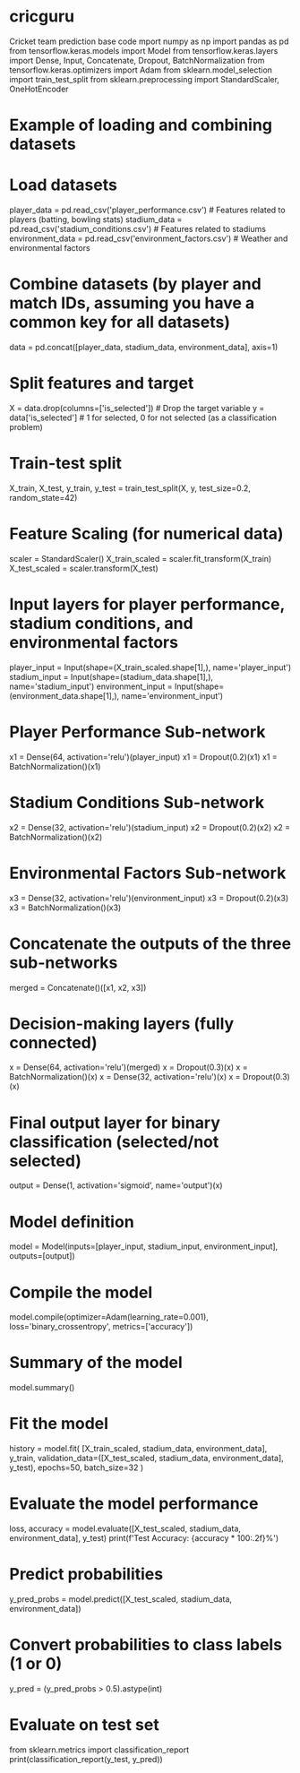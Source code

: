 # cricguru
Cricket team prediction base code
mport numpy as np
import pandas as pd
from tensorflow.keras.models import Model
from tensorflow.keras.layers import Dense, Input, Concatenate, Dropout, BatchNormalization
from tensorflow.keras.optimizers import Adam
from sklearn.model_selection import train_test_split
from sklearn.preprocessing import StandardScaler, OneHotEncoder

# Example of loading and combining datasets

# Load datasets
player_data = pd.read_csv('player_performance.csv')  # Features related to players (batting, bowling stats)
stadium_data = pd.read_csv('stadium_conditions.csv')  # Features related to stadiums
environment_data = pd.read_csv('environment_factors.csv')  # Weather and environmental factors

# Combine datasets (by player and match IDs, assuming you have a common key for all datasets)
data = pd.concat([player_data, stadium_data, environment_data], axis=1)

# Split features and target
X = data.drop(columns=['is_selected'])  # Drop the target variable
y = data['is_selected']  # 1 for selected, 0 for not selected (as a classification problem)

# Train-test split
X_train, X_test, y_train, y_test = train_test_split(X, y, test_size=0.2, random_state=42)

# Feature Scaling (for numerical data)
scaler = StandardScaler()
X_train_scaled = scaler.fit_transform(X_train)
X_test_scaled = scaler.transform(X_test)

# Input layers for player performance, stadium conditions, and environmental factors
player_input = Input(shape=(X_train_scaled.shape[1],), name='player_input')
stadium_input = Input(shape=(stadium_data.shape[1],), name='stadium_input')
environment_input = Input(shape=(environment_data.shape[1],), name='environment_input')

# Player Performance Sub-network
x1 = Dense(64, activation='relu')(player_input)
x1 = Dropout(0.2)(x1)
x1 = BatchNormalization()(x1)

# Stadium Conditions Sub-network
x2 = Dense(32, activation='relu')(stadium_input)
x2 = Dropout(0.2)(x2)
x2 = BatchNormalization()(x2)

# Environmental Factors Sub-network
x3 = Dense(32, activation='relu')(environment_input)
x3 = Dropout(0.2)(x3)
x3 = BatchNormalization()(x3)

# Concatenate the outputs of the three sub-networks
merged = Concatenate()([x1, x2, x3])

# Decision-making layers (fully connected)
x = Dense(64, activation='relu')(merged)
x = Dropout(0.3)(x)
x = BatchNormalization()(x)
x = Dense(32, activation='relu')(x)
x = Dropout(0.3)(x)

# Final output layer for binary classification (selected/not selected)
output = Dense(1, activation='sigmoid', name='output')(x)

# Model definition
model = Model(inputs=[player_input, stadium_input, environment_input], outputs=[output])

# Compile the model
model.compile(optimizer=Adam(learning_rate=0.001), loss='binary_crossentropy', metrics=['accuracy'])

# Summary of the model
model.summary()

# Fit the model
history = model.fit(
    [X_train_scaled, stadium_data, environment_data], y_train,
    validation_data=([X_test_scaled, stadium_data, environment_data], y_test),
    epochs=50,
    batch_size=32
)

# Evaluate the model performance
loss, accuracy = model.evaluate([X_test_scaled, stadium_data, environment_data], y_test)
print(f'Test Accuracy: {accuracy * 100:.2f}%')

# Predict probabilities
y_pred_probs = model.predict([X_test_scaled, stadium_data, environment_data])
# Convert probabilities to class labels (1 or 0)
y_pred = (y_pred_probs > 0.5).astype(int)

# Evaluate on test set
from sklearn.metrics import classification_report
print(classification_report(y_test, y_pred))
